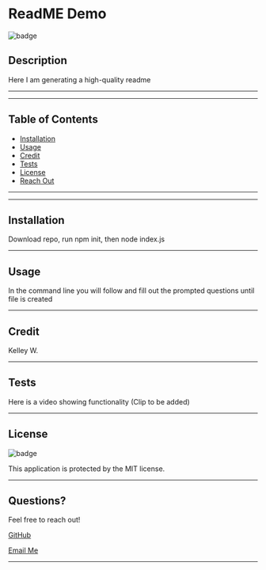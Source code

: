 
  # ReadME Demo

  ![badge](https://img.shields.io/badge/license-MIT-blueviolet)
  <br />

  ## Description
  Here I am generating a high-quality readme
  
 ------------------
 ------------------

 ## Table of Contents 
 - [Installation](#installation)
 - [Usage](#usage)
 - [Credit](#credit)
 - [Tests](#test)
 - [License](#license)
 - [Reach Out](#questions)

 ------------------
 ------------------

 ## Installation
  Download repo, run npm init, then node index.js
  
  ------------------

 ## Usage
  In the command line you will follow and fill out the prompted questions until file is created

  ------------------

 ## Credit
  Kelley W.

  ------------------

 ## Tests
  Here is a video showing functionality (Clip to be added)

  ------------------
  
 ## License
  ![badge](https://img.shields.io/badge/license-MIT-blueviolet) 
  
  This application is protected by the MIT license.

  ------------------

 ## Questions?
 Feel free to reach out!

 [GitHub](https://github.com/JHardisty333)
 
 [Email Me](mailto:jess@test.com)

  ------------------
